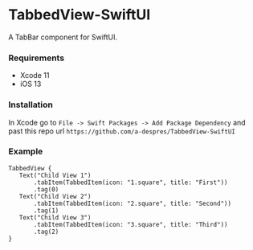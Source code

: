 # TabbedView-SwiftUI

A TabBar component for SwiftUI.

### Requirements

* Xcode 11
* iOS 13

### Installation

In Xcode go to `File -> Swift Packages -> Add Package Dependency` and past this repo url
`https://github.com/a-despres/TabbedView-SwiftUI`

### Example

```
TabbedView {
   Text("Child View 1")
       .tabItem(TabbedItem(icon: "1.square", title: "First"))
       .tag(0)
   Text("Child View 2")
       .tabItem(TabbedItem(icon: "2.square", title: "Second"))
       .tag(1)
   Text("Child View 3")
       .tabItem(TabbedItem(icon: "3.square", title: "Third"))
       .tag(2)
}
```
